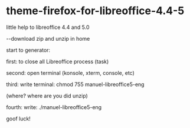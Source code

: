 # theme-firefox-for-libreoffice-4.4-5
little help to libreoffice 4.4 and 5.0

--download zip and unzip in home

start to generator:

first:  to close all Libreoffice process (task)

second: open terminal (konsole, xterm, console, etc)

third:  write terminal: chmod 755 manuel-libreoffice5-eng

(where? where are you did unzip)

fourth: write: ./manuel-libreoffice5-eng

goof luck!
